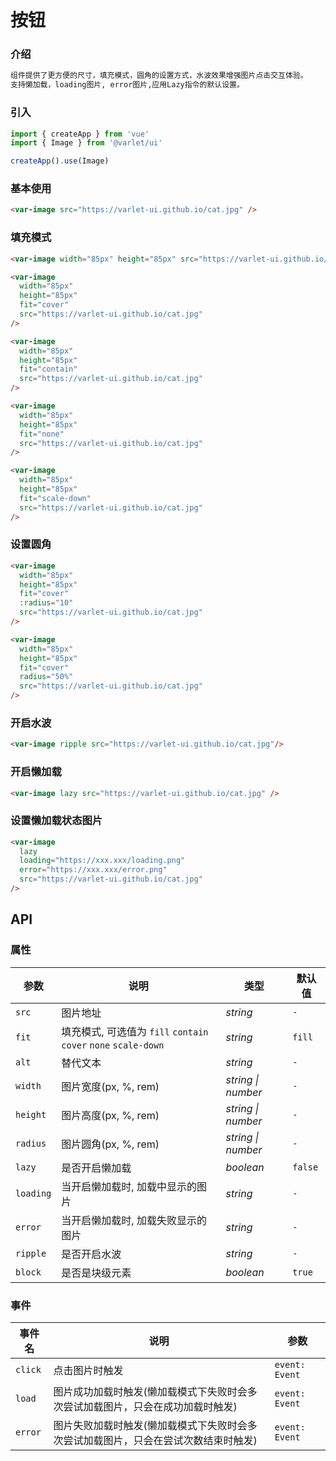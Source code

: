 # 按钮

### 介绍

```html
组件提供了更方便的尺寸，填充模式，圆角的设置方式，水波效果增强图片点击交互体验。
支持懒加载，loading图片, error图片,应用Lazy指令的默认设置。
```

### 引入

```js
import { createApp } from 'vue'
import { Image } from '@varlet/ui'

createApp().use(Image)
```

### 基本使用

```html
<var-image src="https://varlet-ui.github.io/cat.jpg" />
```

### 填充模式

```html
<var-image width="85px" height="85px" src="https://varlet-ui.github.io/cat.jpg" />

<var-image 
  width="85px" 
  height="85px"
  fit="cover" 
  src="https://varlet-ui.github.io/cat.jpg" 
/>

<var-image 
  width="85px"
  height="85px" 
  fit="contain"
  src="https://varlet-ui.github.io/cat.jpg" 
/>

<var-image 
  width="85px"
  height="85px"
  fit="none"
  src="https://varlet-ui.github.io/cat.jpg"
/>

<var-image 
  width="85px"
  height="85px" 
  fit="scale-down"
  src="https://varlet-ui.github.io/cat.jpg" 
/>
```

### 设置圆角

```html
<var-image
  width="85px"
  height="85px"
  fit="cover"
  :radius="10"
  src="https://varlet-ui.github.io/cat.jpg"
/>

<var-image
  width="85px"
  height="85px"
  fit="cover"
  radius="50%"
  src="https://varlet-ui.github.io/cat.jpg"
/>
```

### 开启水波

```html
<var-image ripple src="https://varlet-ui.github.io/cat.jpg"/>
```

### 开启懒加载

```html
<var-image lazy src="https://varlet-ui.github.io/cat.jpg" />
```

### 设置懒加载状态图片

```html
<var-image 
  lazy
  loading="https://xxx.xxx/loading.png"
  error="https://xxx.xxx/error.png"
  src="https://varlet-ui.github.io/cat.jpg"
/>
```

## API

### 属性

| 参数 | 说明 | 类型 | 默认值 | 
| --- | --- | --- | --- | 
| `src` | 图片地址 | _string_ | `-` |
| `fit` | 填充模式, 可选值为 `fill` `contain` `cover` `none` `scale-down` | _string_ | `fill` |
| `alt` | 替代文本 | _string_ | `-` |
| `width` | 图片宽度(px, %, rem) | _string \| number_ | `-` |
| `height` | 图片高度(px, %, rem) | _string \| number_ | `-` |
| `radius` | 图片圆角(px, %, rem) | _string \| number_ | `-` |
| `lazy` | 是否开启懒加载 | _boolean_ | `false` |
| `loading` | 当开启懒加载时, 加载中显示的图片 | _string_ | `-` |
| `error` | 当开启懒加载时, 加载失败显示的图片 | _string_ | `-` |
| `ripple` | 是否开启水波 | _string_ | `-` |
| `block` | 是否是块级元素 | _boolean_ | `true` |

### 事件

| 事件名 | 说明 | 参数 |
| --- | --- | --- |
| `click` | 点击图片时触发 | `event: Event` |
| `load` | 图片成功加载时触发(懒加载模式下失败时会多次尝试加载图片，只会在成功加载时触发) | `event: Event` |
| `error` | 图片失败加载时触发(懒加载模式下失败时会多次尝试加载图片，只会在尝试次数结束时触发) | `event: Event` |